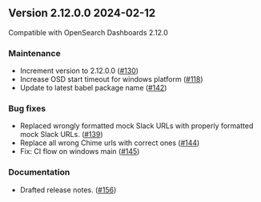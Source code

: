 ## Version 2.12.0.0 2024-02-12
Compatible with OpenSearch Dashboards 2.12.0

### Maintenance
* Increment version to 2.12.0.0 ([#130](https://github.com/opensearch-project/dashboards-notifications/pull/130))
* Increase OSD start timeout for windows platform ([#118](https://github.com/opensearch-project/dashboards-notifications/pull/135))
* Update to latest babel package name ([#142](https://github.com/opensearch-project/dashboards-notifications/pull/142))

### Bug fixes
* Replaced wrongly formatted mock Slack URLs with properly formatted mock Slack URLs. ([#139](https://github.com/opensearch-project/dashboards-notifications/pull/139))
* Replace all wrong Chime urls with correct ones ([#144](https://github.com/opensearch-project/dashboards-notifications/pull/144))
* Fix: CI flow on windows main ([#145](https://github.com/opensearch-project/dashboards-notifications/pull/145))

### Documentation
* Drafted release notes. ([#156](https://github.com/opensearch-project/dashboards-notifications/pull/156))